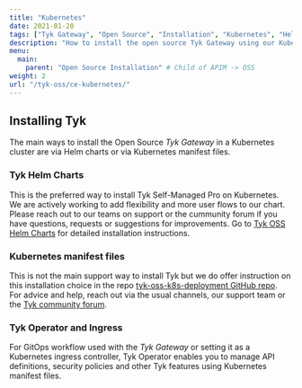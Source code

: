 ```yaml
---
title: "Kubernetes"
date: 2021-01-20
tags: ["Tyk Gateway", "Open Source", "Installation", "Kubernetes", "Helm Chart", "Tyk Operator"]
description: "How to install the open source Tyk Gateway using our Kubernetes Helm Chart and the Tyk Operator"
menu:
  main:
    parent: "Open Source Installation" # Child of APIM -> OSS
weight: 2
url: "/tyk-oss/ce-kubernetes/"
---
```


## Installing Tyk
The main ways to install the Open Source *Tyk Gateway* in a Kubernetes cluster are via Helm charts or via Kubernetes manifest files. 

### Tyk Helm Charts
This is the preferred way to install Tyk Self-Managed Pro on Kubernetes. 
We are actively working to add flexibility and more user flows to our chart. Please reach out
to our teams on support or the cummunity forum if you have questions, requests or suggestions for improvements.
Go to [Tyk OSS Helm Charts](/tyk-oss/ce-helm-chart/) for detailed installation instructions.

### Kubernetes manifest files

This is not the main support way to install Tyk but we do offer instruction on this installation choice in the repo
 [tyk-oss-k8s-deployment GitHub repo](https://github.com/TykTechnologies/tyk-oss-k8s-deployment).  
For advice and help, reach out via the usual channels, our support team or the [Tyk community forum](https://community.tyk.io/).

### Tyk Operator and Ingress
For GitOps workflow used with the *Tyk Gateway* or setting it as a Kubernetes ingress controller, Tyk Operator enables you to manage API definitions, security policies and other Tyk features using Kubernetes manifest files. 
